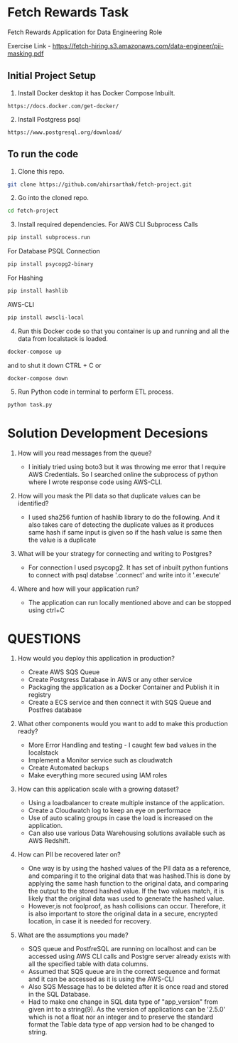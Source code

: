 # Fetch Rewards Task
 Fetch Rewards Application for Data Engineering Role

Exercise Link  -  https://fetch-hiring.s3.amazonaws.com/data-engineer/pii-masking.pdf

## Initial Project Setup

1. Install Docker desktop it has Docker Compose Inbuilt.
```
https://docs.docker.com/get-docker/
```
2.  Install Postgress psql
```
https://www.postgresql.org/download/
```


## To run the code
1. Clone this repo.
```bash
git clone https://github.com/ahirsarthak/fetch-project.git
```

2. Go into the cloned repo.
```bash
cd fetch-project
```

3. Install required dependencies.
For AWS CLI Subprocess Calls
```bash
pip install subprocess.run
```
For Database PSQL Connection
```bash
pip install psycopg2-binary
```
For Hashing
```bash
pip install hashlib
```
AWS-CLI
```bash
pip install awscli-local
```

4. Run this Docker code so that you container is up and running and all the data from localstack is loaded.
```bash
docker-compose up
```
and to shut it down CTRL + C or
```
docker-compose down 
```


5. Run Python code in terminal to perform ETL process.
```bash
python task.py
```
# Solution Development Decesions 
1. How will you read messages from the queue?
   - I initialy tried using boto3 but it was throwing me error that I require AWS Credentials.
  So I searched online the subprocess of python where I wrote response code using AWS-CLI.
  
2. How will you mask the PII data so that duplicate values can be identified?
   - I used sha256 funtion of hashlib library to do the following.
   And it also takes care of detecting the duplicate values as it produces same hash if same input is given so if the hash value is same then the value is a duplicate
   
3. What will be your strategy for connecting and writing to Postgres?
   - For connection I used psycopg2.
   It has set of inbuilt python funtions to connect with psql databse '.connect' and write into it '.execute'
   
6. Where and how will your application run? 
   - The application can run locally mentioned above and can be stopped using ctrl+C

# QUESTIONS

1. How would you deploy this application in production?
   - Create AWS SQS Queue
   - Create Postgress Database in AWS or any other service
   - Packaging the application as a Docker Container and Publish it in registry
   - Create a ECS service and then connect it with SQS Queue and Postfres database

2. What other components would you want to add to make this production ready?
   - More Error Handling and testing - I caught few bad values in the localstack
   - Implement a Monitor service such as cloudwatch
   - Create Automated backups
   - Make everything more secured using IAM roles

3. How can this application scale with a growing dataset?
   - Using a loadbalancer to create multiple instance of the application.
   - Create a Cloudwatch log to keep an eye on performace
   - Use of auto scaling groups in case the load is increased on the application.
   - Can also use various Data Warehousing solutions available such as AWS Redshift.

4. How can PII be recovered later on?
   - One way is by using the hashed values of the PII data as a reference, and comparing it to the original data that was hashed.This is done by applying the same hash function to the original data, and comparing the output to the stored hashed value. If the two values match, it is likely that the original data was used to generate the hashed value.
   -  However,is not foolproof, as hash collisions can occur. Therefore, it is also important to store the original data in a secure, encrypted location, in case it is needed for recovery.

5. What are the assumptions you made?
   - SQS queue and PostfreSQL are running on localhost and can be accessed using AWS CLI calls and Postgre server already exists with all the specified table with data columns.
   - Assumed that SQS queue are in the correct sequence and format and it can be accessed as it is using the AWS-CLI
   - Also SQS Message has to be deleted after it is once read and stored in the SQL Database.
   - Had to make one change in SQL data type of "app_version" from given int to a string(9). As the version of applications can be '2.5.0' which is not a float nor an integer and to preserve the standard format the Table data type of app version had to be changed to string.
  
  
 
